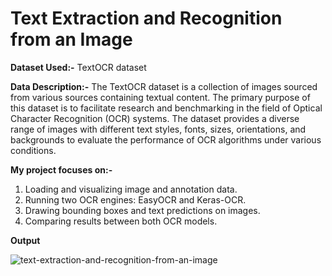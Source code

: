 # Text Extraction and Recognition from an Image

**Dataset Used:-** TextOCR dataset

**Data Description:-**  The TextOCR dataset is a collection of images sourced from various sources containing textual content. The primary purpose of this dataset is to facilitate research and benchmarking in the field of Optical Character Recognition (OCR) systems. The dataset provides a diverse range of images with different text styles, fonts, sizes, orientations, and backgrounds to evaluate the performance of OCR algorithms under various conditions.

**My project focuses on:-**

1. Loading and visualizing image and annotation data.
2. Running two OCR engines: EasyOCR and Keras-OCR.
3. Drawing bounding boxes and text predictions on images.
4. Comparing results between both OCR models.

**Output**

![text-extraction-and-recognition-from-an-image](https://github.com/user-attachments/assets/767d8bf9-2d84-4812-a660-c8b1cececdaa)
